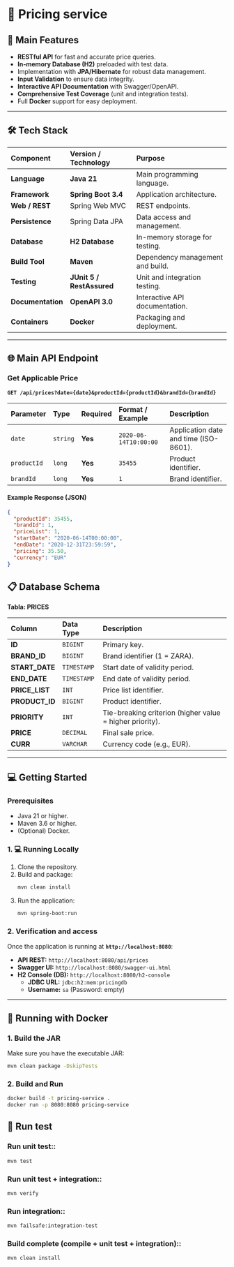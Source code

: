 # 🛒 Pricing service
## 🚀 Main Features

* **RESTful API** for fast and accurate price queries.
* **In-memory Database (H2)** preloaded with test data.
* Implementation with **JPA/Hibernate** for robust data management.
* **Input Validation** to ensure data integrity.
* **Interactive API Documentation** with Swagger/OpenAPI.
* **Comprehensive Test Coverage** (unit and integration tests).
* Full **Docker** support for easy deployment.

---

## 🛠️ Tech Stack

| Component | Version / Technology | Purpose |
| :--- | :--- | :--- |
| **Language** | **Java 21** | Main programming language. |
| **Framework** | **Spring Boot 3.4** | Application architecture. |
| **Web / REST** | Spring Web MVC | REST endpoints. |
| **Persistence** | Spring Data JPA | Data access and management. |
| **Database** | **H2 Database** | In-memory storage for testing. |
| **Build Tool** | **Maven** | Dependency management and build. |
| **Testing** | **JUnit 5 / RestAssured** | Unit and integration testing. |
| **Documentation** | **OpenAPI 3.0** | Interactive API documentation. |
| **Containers** | **Docker** | Packaging and deployment. |

---

## 🌐 Main API Endpoint

### Get Applicable Price

**`GET /api/prices?date={date}&productId={productId}&brandId={brandId}`**

| Parameter | Type | Required | Format / Example | Description |
| :--- | :--- | :--- | :--- | :--- |
| `date` | `string` | **Yes** | `2020-06-14T10:00:00` | Application date and time (ISO-8601). |
| `productId` | `long` | **Yes** | `35455` | Product identifier. |
| `brandId` | `long` | **Yes** | `1` | Brand identifier. |

#### **Example Response (JSON)**

```json
{
  "productId": 35455,
  "brandId": 1,
  "priceList": 1,
  "startDate": "2020-06-14T00:00:00",
  "endDate": "2020-12-31T23:59:59",
  "pricing": 35.50,
  "currency": "EUR"
}
```

## 📋 Database Schema

**Tabla: PRICES**

| Column | Data Type | Description |
| :--- | :--- | :--- |
| **ID** | `BIGINT` | Primary key. |
| **BRAND_ID** | `BIGINT` | Brand identifier (1 = ZARA). |
| **START_DATE** | `TIMESTAMP` | Start date of validity period. |
| **END_DATE** | `TIMESTAMP` | End date of validity period. |
| **PRICE_LIST** | `INT` | Price list identifier. |
| **PRODUCT_ID** | `BIGINT` | Product identifier. |
| **PRIORITY** | `INT` | Tie-breaking criterion (higher value = higher priority). |
| **PRICE** | `DECIMAL` | Final sale price. |
| **CURR** | `VARCHAR` | Currency code (e.g., EUR). |

---

## 💻 Getting Started

### Prerequisites

* Java 21 or higher.
* Maven 3.6 or higher.
* (Optional) Docker.

### 1. 💻 Running Locally

1.  Clone the repository.
2.  Build and package:
    ```bash
    mvn clean install
    ```
3.  Run the application:
    ```bash
    mvn spring-boot:run
    ```

### 2. Verification and access

Once the application is running at **`http://localhost:8080`**:

* **API REST:** `http://localhost:8080/api/prices`
* **Swagger UI:** `http://localhost:8080/swagger-ui.html`
* **H2 Console (DB):** `http://localhost:8080/h2-console`
    * **JDBC URL:** `jdbc:h2:mem:pricingdb`
    * **Username:** `sa` (Password: empty)

---

## 🐳 Running with Docker

### 1. Build the JAR

Make sure you have the executable JAR:

```bash
mvn clean package -DskipTests
```

### 2. Build and Run

```bash
docker build -t pricing-service .
docker run -p 8080:8080 pricing-service
```

## 🧪 Run test
### Run unit test::

```bash
mvn test
```

### Run unit test + integration::

```bash
mvn verify
```

### Run integration::

```bash
mvn failsafe:integration-test
```

### Build complete (compile + unit test + integration)::
```bash
mvn clean install
```